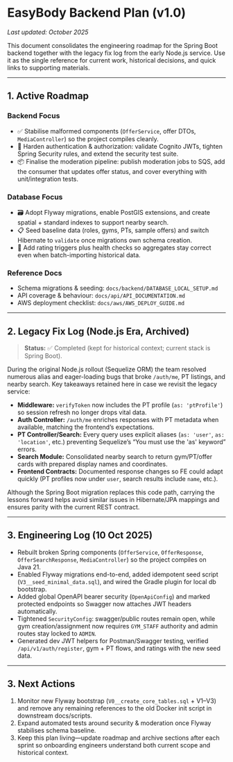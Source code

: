 # EasyBody Backend Plan (v1.0)

_Last updated: October 2025_

This document consolidates the engineering roadmap for the Spring Boot backend together with the legacy fix log from the early Node.js service. Use it as the single reference for current work, historical decisions, and quick links to supporting materials.

---

## 1. Active Roadmap

### Backend Focus
- ✅ Stabilise malformed components (`OfferService`, offer DTOs, `MediaController`) so the project compiles cleanly.
- 🔐 Harden authentication & authorization: validate Cognito JWTs, tighten Spring Security rules, and extend the security test suite.
- 📦 Finalise the moderation pipeline: publish moderation jobs to SQS, add the consumer that updates offer status, and cover everything with unit/integration tests.

### Database Focus
- 🗃️ Adopt Flyway migrations, enable PostGIS extensions, and create spatial + standard indexes to support nearby search.
- 📋 Seed baseline data (roles, gyms, PTs, sample offers) and switch Hibernate to `validate` once migrations own schema creation.
- 🚨 Add rating triggers plus health checks so aggregates stay correct even when batch-importing historical data.

### Reference Docs
- Schema migrations & seeding: `docs/backend/DATABASE_LOCAL_SETUP.md`
- API coverage & behaviour: `docs/api/API_DOCUMENTATION.md`
- AWS deployment checklist: `docs/aws/AWS_DEPLOY_GUIDE.md`

---

## 2. Legacy Fix Log (Node.js Era, Archived)

> **Status:** ✅ Completed (kept for historical context; current stack is Spring Boot).

During the original Node.js rollout (Sequelize ORM) the team resolved numerous alias and eager-loading bugs that broke `/auth/me`, PT listings, and nearby search. Key takeaways retained here in case we revisit the legacy service:

- **Middleware:** `verifyToken` now includes the PT profile (`as: 'ptProfile'`) so session refresh no longer drops vital data.
- **Auth Controller:** `/auth/me` enriches responses with PT metadata when available, matching the frontend’s expectations.
- **PT Controller/Search:** Every query uses explicit aliases (`as: 'user'`, `as: 'location'`, etc.) preventing Sequelize’s “You must use the 'as' keyword” errors.
- **Search Module:** Consolidated nearby search to return gym/PT/offer cards with prepared display names and coordinates.
- **Frontend Contracts:** Documented response changes so FE could adapt quickly (PT profiles now under `user`, search results include `name`, etc.).

Although the Spring Boot migration replaces this code path, carrying the lessons forward helps avoid similar issues in Hibernate/JPA mappings and ensures parity with the current REST contract.

---

## 3. Engineering Log (10 Oct 2025)

- Rebuilt broken Spring components (`OfferService`, `OfferResponse`, `OfferSearchResponse`, `MediaController`) so the project compiles on Java 21.
- Enabled Flyway migrations end-to-end, added idempotent seed script (`V3__seed_minimal_data.sql`), and wired the Gradle plugin for local db bootstrap.
- Added global OpenAPI bearer security (`OpenApiConfig`) and marked protected endpoints so Swagger now attaches JWT headers automatically.
- Tightened `SecurityConfig`: swagger/public routes remain open, while gym creation/assignment now requires `GYM_STAFF` authority and admin routes stay locked to `ADMIN`.
- Generated dev JWT helpers for Postman/Swagger testing, verified `/api/v1/auth/register`, gym + PT flows, and ratings with the new seed data.

---

## 3. Next Actions

1. Monitor new Flyway bootstrap (`V0__create_core_tables.sql` + V1–V3) and remove any remaining references to the old Docker init script in downstream docs/scripts.
2. Expand automated tests around security & moderation once Flyway stabilises schema baseline.
3. Keep this plan living—update roadmap and archive sections after each sprint so onboarding engineers understand both current scope and historical context.
